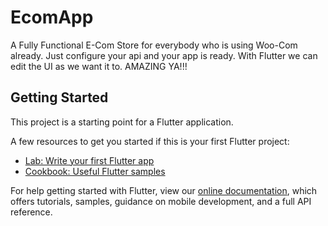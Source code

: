 # EcomApp

A Fully Functional E-Com Store for everybody who is using Woo-Com already.
Just configure your api and your app is ready. 
With Flutter we can edit the UI as we want it to. AMAZING YA!!!

## Getting Started

This project is a starting point for a Flutter application.

A few resources to get you started if this is your first Flutter project:

- [Lab: Write your first Flutter app](https://flutter.dev/docs/get-started/codelab)
- [Cookbook: Useful Flutter samples](https://flutter.dev/docs/cookbook)

For help getting started with Flutter, view our
[online documentation](https://flutter.dev/docs), which offers tutorials,
samples, guidance on mobile development, and a full API reference.
